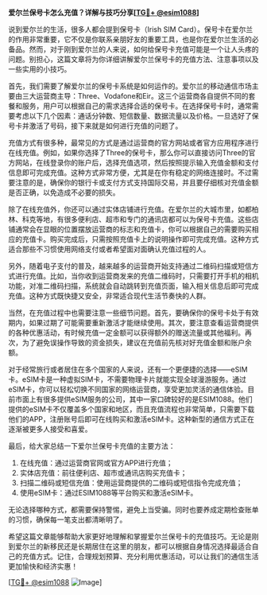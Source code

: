 **爱尔兰保号卡怎么充值？详解与技巧分享[[TG💪+ @esim1088](https://t.me/s/esim1088)]**

说到爱尔兰的生活，很多人都会提到保号卡（Irish SIM Card）。保号卡在爱尔兰的作用非常重要，它不仅是你联系亲朋好友的重要工具，也是你在爱尔兰生活的必备品。然而，对于刚到爱尔兰的人来说，如何给保号卡充值可能是一个让人头疼的问题。别担心，这篇文章将为你详细讲解爱尔兰保号卡的充值方法、注意事项以及一些实用的小技巧。

首先，我们需要了解爱尔兰的保号卡系统是如何运作的。爱尔兰的移动通信市场主要由三大运营商主导：Three、Vodafone和Eir。这三个运营商各自提供不同的套餐和服务，用户可以根据自己的需求选择合适的保号卡。在选择保号卡时，通常需要考虑以下几个因素：通话分钟数、短信数量、数据流量以及价格。一旦选好了保号卡并激活了号码，接下来就是如何进行充值的问题了。

充值方式有很多种，最常见的方式是通过运营商的官方网站或者官方应用程序进行在线充值。例如，如果你选择了Three的保号卡，那么你可以直接访问Three的官方网站，在线登录你的账户后，选择充值选项，然后按照提示输入充值金额和支付信息即可完成充值。这种方式非常方便，尤其是在你有稳定的网络连接时。不过需要注意的是，确保你的银行卡或支付方式支持国际交易，并且要仔细核对充值金额是否正确，以免造成不必要的损失。

除了在线充值外，你还可以通过实体店铺进行充值。在爱尔兰的大城市里，如都柏林、科克等地，有很多便利店、超市和专门的通讯店都可以为保号卡充值。这些店铺通常会在显眼的位置摆放运营商的标志和充值卡，你可以根据自己的需要购买相应的充值卡。购买完成后，只需按照充值卡上的说明操作即可完成充值。这种方式适合那些不习惯使用网络支付或者希望面对面确认充值过程的人。

另外，随着电子支付的普及，越来越多的运营商开始支持通过二维码扫描或短信方式进行充值。比如，当你收到运营商发来的充值二维码时，只需要打开手机的相机功能，对准二维码扫描，系统就会自动跳转到充值页面，输入相关信息后即可完成充值。这种方式既快捷又安全，非常适合现代生活节奏快的人群。

当然，在充值过程中也需要注意一些细节问题。首先，要确保你的保号卡处于有效期内，如果过期了可能需要重新激活才能继续使用。其次，要注意查看运营商提供的各种优惠活动，有时候充值一定金额可以获得额外的赠送流量或其他福利。再次，为了避免误操作导致的资金损失，建议在充值前先核对好充值金额和账户余额。

对于经常旅行或者居住在多个国家的人来说，还有一个更便捷的选择——eSIM卡。eSIM卡是一种虚拟SIM卡，不需要物理卡片就能实现全球漫游服务。通过eSIM卡，你可以轻松切换不同国家的网络运营商，享受更加灵活的通信体验。目前市面上有很多提供eSIM服务的公司，其中一家口碑较好的是ESIM1088。他们提供的eSIM卡不仅覆盖多个国家和地区，而且充值流程也非常简单，只需要下载他们的APP，注册账号后即可在线购买和激活eSIM卡。这种新型的通信方式正在逐渐被更多人接受和喜爱。

最后，给大家总结一下爱尔兰保号卡充值的主要方法：
1. 在线充值：通过运营商官网或官方APP进行充值；
2. 实体店充值：前往便利店、超市或通讯店购买充值卡；
3. 扫描二维码或短信充值：使用运营商提供的二维码或短信指令完成充值；
4. 使用eSIM卡：通过ESIM1088等平台购买和激活eSIM卡。

无论选择哪种方式，都需要保持警惕，避免上当受骗。同时也要养成定期检查账单的习惯，确保每一笔支出都清晰明了。

希望这篇文章能够帮助大家更好地理解和掌握爱尔兰保号卡的充值技巧。无论是刚到爱尔兰的新移民还是长期居住在这里的朋友，都可以根据自身情况选择最适合自己的充值方式。记住，合理规划预算、充分利用优惠活动，可以让我们的通信生活更加愉快和经济实惠！

[[TG💪+ @esim1088](https://t.me/s/esim1088) ![Image](https://i.postimg.cc/4NQfJmqS/Snipaste-2025-05-13-00-14-12.png)]